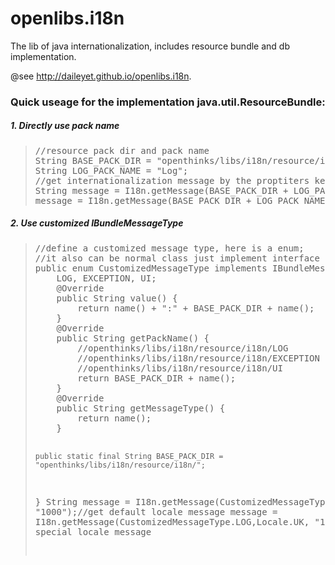 # openlibs.i18n
The lib of java internationalization, includes resource bundle and db implementation.

@see http://daileyet.github.io/openlibs.i18n.

<h3>Quick useage for the implementation java.util.ResourceBundle:</h3>
<h5>1. Directly use pack name</h5>
<blockquote>
<pre>
//resource pack dir and pack name
String BASE_PACK_DIR = "openthinks/libs/i18n/resource/i18n/";
String LOG_PACK_NAME = "Log";
//get internationalization message by the proptiters key in bundle properties file
String message = I18n.getMessage(BASE_PACK_DIR + LOG_PACK_NAME, "1000");//get default locale message
message = I18n.getMessage(BASE_PACK_DIR + LOG_PACK_NAME,Locale.UK, "1000");//get special locale message
</pre>
</blockquote>
<h5>2. Use customized IBundleMessageType</h5>
<blockquote>
<pre>
//define a customized message type, here is a enum;
//it also can be normal class just implement interface IBundleMessageType
public enum CustomizedMessageType implements IBundleMessageType{
	LOG, EXCEPTION, UI;
	@Override
	public String value() {
		return name() + ":" + BASE_PACK_DIR + name();
	}
	@Override
	public String getPackName() {
		//openthinks/libs/i18n/resource/i18n/LOG
		//openthinks/libs/i18n/resource/i18n/EXCEPTION
		//openthinks/libs/i18n/resource/i18n/UI
		return BASE_PACK_DIR + name();
	}
	@Override
	public String getMessageType() {
		return name();
	}
	
	public static final String BASE_PACK_DIR = "openthinks/libs/i18n/resource/i18n/"; 
}
String message = I18n.getMessage(CustomizedMessageType.LOG, "1000");//get default locale message
message = I18n.getMessage(CustomizedMessageType.LOG,Locale.UK, "1000");//get special locale message

</pre>
</blockquote>

